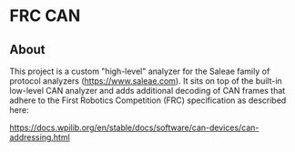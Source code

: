 
  # FRC CAN
  
## About
This project is a custom "high-level" analyzer for the Saleae family of 
protocol analyzers (https://www.saleae.com). It sits on top of the built-in 
low-level CAN analyzer and adds additional decoding of CAN frames that adhere
to the First Robotics Competition (FRC) specification as described here:

https://docs.wpilib.org/en/stable/docs/software/can-devices/can-addressing.html


  